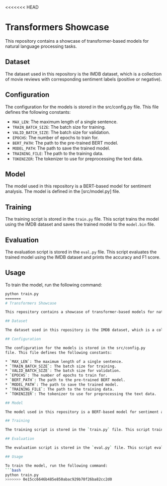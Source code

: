 <<<<<<< HEAD
# Transformers Showcase

This repository contains a showcase of transformer-based models for natural language processing tasks.

## Dataset

The dataset used in this repository is the IMDB dataset, which is a collection of movie reviews with corresponding sentiment labels (positive or negative).

## Configuration

The configuration for the models is stored in the src/config.py 
file. This file defines the following constants:

* `MAX_LEN`: The maximum length of a single sentence.
* `TRAIN_BATCH_SIZE`: The batch size for training.
* `VALID_BATCH_SIZE`: The batch size for validation.
* `EPOCHS`: The number of epochs to train for.
* `BERT_PATH`: The path to the pre-trained BERT model.
* `MODEL_PATH`: The path to save the trained model.
* `TRAINING_FILE`: The path to the training data.
* `TOKENIZER`: The tokenizer to use for preprocessing the text data.

## Model

The model used in this repository is a BERT-based model for sentiment analysis. The model is defined in the [src/model.py] file.

## Training

The training script is stored in the `train.py` file. This script trains the model using the IMDB dataset and saves the trained model to the `model.bin` file.

## Evaluation

The evaluation script is stored in the `eval.py` file. This script evaluates the trained model using the IMDB dataset and prints the accuracy and F1 score.

## Usage

To train the model, run the following command:
```bash
python train.py
=======
# Transformers Showcase

This repository contains a showcase of transformer-based models for natural language processing tasks.

## Dataset

The dataset used in this repository is the IMDB dataset, which is a collection of movie reviews with corresponding sentiment labels (positive or negative).

## Configuration

The configuration for the models is stored in the src/config.py 
file. This file defines the following constants:

* `MAX_LEN`: The maximum length of a single sentence.
* `TRAIN_BATCH_SIZE`: The batch size for training.
* `VALID_BATCH_SIZE`: The batch size for validation.
* `EPOCHS`: The number of epochs to train for.
* `BERT_PATH`: The path to the pre-trained BERT model.
* `MODEL_PATH`: The path to save the trained model.
* `TRAINING_FILE`: The path to the training data.
* `TOKENIZER`: The tokenizer to use for preprocessing the text data.

## Model

The model used in this repository is a BERT-based model for sentiment analysis. The model is defined in the [src/model.py] file.

## Training

The training script is stored in the `train.py` file. This script trains the model using the IMDB dataset and saves the trained model to the `model.bin` file.

## Evaluation

The evaluation script is stored in the `eval.py` file. This script evaluates the trained model using the IMDB dataset and prints the accuracy and F1 score.

## Usage

To train the model, run the following command:
```bash
python train.py
>>>>>>> 0e15cc6646b485e850abac929b70f26ba82cc2d0
